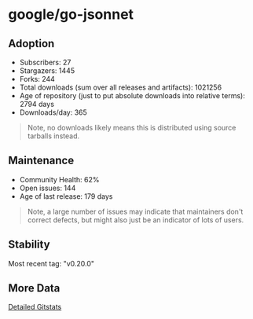 # google/go-jsonnet

## Adoption

- Subscribers: 27
- Stargazers: 1445
- Forks: 244
- Total downloads (sum over all releases and artifacts): 1021256
- Age of repository (just to put absolute downloads into relative terms): 2794 days
- Downloads/day: 365

> Note, no downloads likely means this is distributed using source tarballs instead.

## Maintenance

- Community Health: 62%
- Open issues: 144
- Age of last release: 179 days

> Note, a large number of issues may indicate that maintainers don't correct defects, but might also
> just be an indicator of lots of users.

## Stability

Most recent tag: "v0.20.0"

## More Data

[Detailed Gitstats](/bazel-catalog/gitstats/google/go-jsonnet)

